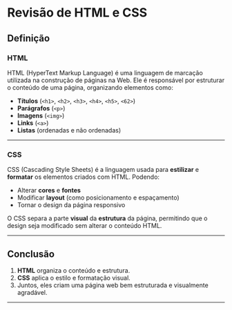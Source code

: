#  Revisão de HTML e CSS

##  Definição

###  HTML

HTML (HyperText Markup Language) é uma linguagem de marcação utilizada na construção de páginas na Web. Ele é responsável por estruturar o conteúdo de uma página, organizando elementos como:

- **Títulos** (`<h1>`, `<h2>`, `<h3>`, `<h4>`, `<h5>`, `<62>`)
- **Parágrafos** (`<p>`)
- **Imagens** (`<img>`)
- **Links** (`<a>`)
- **Listas** (ordenadas e não ordenadas)

---

###  CSS

CSS (Cascading Style Sheets) é a linguagem usada para **estilizar** e **formatar** os elementos criados com HTML. Podendo:

- Alterar **cores** e **fontes**
- Modificar **layout** (como posicionamento e espaçamento)
- Tornar o design da página responsivo

O CSS separa a parte **visual** da **estrutura** da página, permitindo que o design seja modificado sem alterar o conteúdo HTML.

---

## Conclusão

1. **HTML** organiza o conteúdo e estrutura.
2. **CSS** aplica o estilo e formatação visual.
3. Juntos, eles criam uma página web bem estruturada e visualmente agradável.

---


